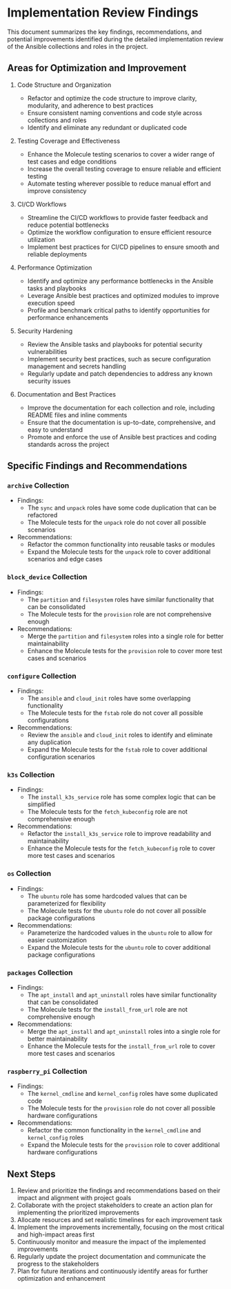 # Implementation Review Findings

This document summarizes the key findings, recommendations, and potential improvements identified during the detailed implementation review of the Ansible collections and roles in the project.

## Areas for Optimization and Improvement

1. Code Structure and Organization
   - Refactor and optimize the code structure to improve clarity, modularity, and adherence to best practices
   - Ensure consistent naming conventions and code style across collections and roles
   - Identify and eliminate any redundant or duplicated code

2. Testing Coverage and Effectiveness
   - Enhance the Molecule testing scenarios to cover a wider range of test cases and edge conditions
   - Increase the overall testing coverage to ensure reliable and efficient testing
   - Automate testing wherever possible to reduce manual effort and improve consistency

3. CI/CD Workflows
   - Streamline the CI/CD workflows to provide faster feedback and reduce potential bottlenecks
   - Optimize the workflow configuration to ensure efficient resource utilization
   - Implement best practices for CI/CD pipelines to ensure smooth and reliable deployments

4. Performance Optimization
   - Identify and optimize any performance bottlenecks in the Ansible tasks and playbooks
   - Leverage Ansible best practices and optimized modules to improve execution speed
   - Profile and benchmark critical paths to identify opportunities for performance enhancements

5. Security Hardening
   - Review the Ansible tasks and playbooks for potential security vulnerabilities
   - Implement security best practices, such as secure configuration management and secrets handling
   - Regularly update and patch dependencies to address any known security issues

6. Documentation and Best Practices
   - Improve the documentation for each collection and role, including README files and inline comments
   - Ensure that the documentation is up-to-date, comprehensive, and easy to understand
   - Promote and enforce the use of Ansible best practices and coding standards across the project

## Specific Findings and Recommendations

### `archive` Collection
- Findings:
  - The `sync` and `unpack` roles have some code duplication that can be refactored
  - The Molecule tests for the `unpack` role do not cover all possible scenarios
- Recommendations:
  - Refactor the common functionality into reusable tasks or modules
  - Expand the Molecule tests for the `unpack` role to cover additional scenarios and edge cases

### `block_device` Collection
- Findings:
  - The `partition` and `filesystem` roles have similar functionality that can be consolidated
  - The Molecule tests for the `provision` role are not comprehensive enough
- Recommendations:
  - Merge the `partition` and `filesystem` roles into a single role for better maintainability
  - Enhance the Molecule tests for the `provision` role to cover more test cases and scenarios

### `configure` Collection
- Findings:
  - The `ansible` and `cloud_init` roles have some overlapping functionality
  - The Molecule tests for the `fstab` role do not cover all possible configurations
- Recommendations:
  - Review the `ansible` and `cloud_init` roles to identify and eliminate any duplication
  - Expand the Molecule tests for the `fstab` role to cover additional configuration scenarios

### `k3s` Collection
- Findings:
  - The `install_k3s_service` role has some complex logic that can be simplified
  - The Molecule tests for the `fetch_kubeconfig` role are not comprehensive enough
- Recommendations:
  - Refactor the `install_k3s_service` role to improve readability and maintainability
  - Enhance the Molecule tests for the `fetch_kubeconfig` role to cover more test cases and scenarios

### `os` Collection
- Findings:
  - The `ubuntu` role has some hardcoded values that can be parameterized for flexibility
  - The Molecule tests for the `ubuntu` role do not cover all possible package configurations
- Recommendations:
  - Parameterize the hardcoded values in the `ubuntu` role to allow for easier customization
  - Expand the Molecule tests for the `ubuntu` role to cover additional package configurations

### `packages` Collection
- Findings:
  - The `apt_install` and `apt_uninstall` roles have similar functionality that can be consolidated
  - The Molecule tests for the `install_from_url` role are not comprehensive enough
- Recommendations:
  - Merge the `apt_install` and `apt_uninstall` roles into a single role for better maintainability
  - Enhance the Molecule tests for the `install_from_url` role to cover more test cases and scenarios

### `raspberry_pi` Collection
- Findings:
  - The `kernel_cmdline` and `kernel_config` roles have some duplicated code
  - The Molecule tests for the `provision` role do not cover all possible hardware configurations
- Recommendations:
  - Refactor the common functionality in the `kernel_cmdline` and `kernel_config` roles
  - Expand the Molecule tests for the `provision` role to cover additional hardware configurations

## Next Steps

1. Review and prioritize the findings and recommendations based on their impact and alignment with project goals
2. Collaborate with the project stakeholders to create an action plan for implementing the prioritized improvements
3. Allocate resources and set realistic timelines for each improvement task
4. Implement the improvements incrementally, focusing on the most critical and high-impact areas first
5. Continuously monitor and measure the impact of the implemented improvements
6. Regularly update the project documentation and communicate the progress to the stakeholders
7. Plan for future iterations and continuously identify areas for further optimization and enhancement